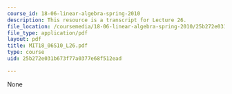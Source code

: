 ```yaml
---
course_id: 18-06-linear-algebra-spring-2010
description: This resource is a transcript for Lecture 26.
file_location: /coursemedia/18-06-linear-algebra-spring-2010/25b272e031b673f77a0377e68f512ead_MIT18_06S10_L26.pdf
file_type: application/pdf
layout: pdf
title: MIT18_06S10_L26.pdf
type: course
uid: 25b272e031b673f77a0377e68f512ead

---
```

None